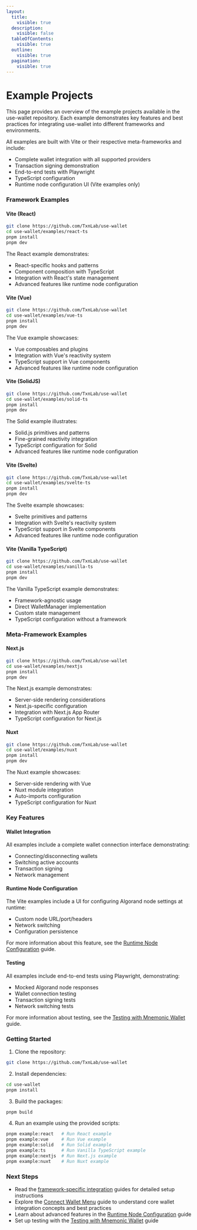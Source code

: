 ```yaml
---
layout:
  title:
    visible: true
  description:
    visible: false
  tableOfContents:
    visible: true
  outline:
    visible: true
  pagination:
    visible: true
---
```


# Example Projects

This page provides an overview of the example projects available in the use-wallet repository. Each example demonstrates key features and best practices for integrating use-wallet into different frameworks and environments.

All examples are built with Vite or their respective meta-frameworks and include:

* Complete wallet integration with all supported providers
* Transaction signing demonstration
* End-to-end tests with Playwright
* TypeScript configuration
* Runtime node configuration UI (Vite examples only)

### Framework Examples

#### **Vite (React)**

```bash
git clone https://github.com/TxnLab/use-wallet
cd use-wallet/examples/react-ts
pnpm install
pnpm dev
```

The React example demonstrates:

* React-specific hooks and patterns
* Component composition with TypeScript
* Integration with React's state management
* Advanced features like runtime node configuration

#### **Vite (Vue)**

```bash
git clone https://github.com/TxnLab/use-wallet
cd use-wallet/examples/vue-ts
pnpm install
pnpm dev
```

The Vue example showcases:

* Vue composables and plugins
* Integration with Vue's reactivity system
* TypeScript support in Vue components
* Advanced features like runtime node configuration

#### **Vite (SolidJS)**

```bash
git clone https://github.com/TxnLab/use-wallet
cd use-wallet/examples/solid-ts
pnpm install
pnpm dev
```

The Solid example illustrates:

* Solid.js primitives and patterns
* Fine-grained reactivity integration
* TypeScript configuration for Solid
* Advanced features like runtime node configuration

#### **Vite (Svelte)**

```bash
git clone https://github.com/TxnLab/use-wallet
cd use-wallet/examples/svelte-ts
pnpm install
pnpm dev
```

The Svelte example showcases:

* Svelte primitives and patterns
* Integration with Svelte's reactivity system
* TypeScript support in Svelte components
* Advanced features like runtime node configuration

#### **Vite (Vanilla TypeScript)**

```bash
git clone https://github.com/TxnLab/use-wallet
cd use-wallet/examples/vanilla-ts
pnpm install
pnpm dev
```

The Vanilla TypeScript example demonstrates:

* Framework-agnostic usage
* Direct WalletManager implementation
* Custom state management
* TypeScript configuration without a framework

### Meta-Framework Examples

#### **Next.js**

```bash
git clone https://github.com/TxnLab/use-wallet
cd use-wallet/examples/nextjs
pnpm install
pnpm dev
```

The Next.js example demonstrates:

* Server-side rendering considerations
* Next.js-specific configuration
* Integration with Next.js App Router
* TypeScript configuration for Next.js

#### **Nuxt**

```bash
git clone https://github.com/TxnLab/use-wallet
cd use-wallet/examples/nuxt
pnpm install
pnpm dev
```

The Nuxt example showcases:

* Server-side rendering with Vue
* Nuxt module integration
* Auto-imports configuration
* TypeScript configuration for Nuxt

### Key Features

#### Wallet Integration

All examples include a complete wallet connection interface demonstrating:

* Connecting/disconnecting wallets
* Switching active accounts
* Transaction signing
* Network management

#### Runtime Node Configuration

The Vite examples include a UI for configuring Algorand node settings at runtime:

* Custom node URL/port/headers
* Network switching
* Configuration persistence

For more information about this feature, see the [Runtime Node Configuration](../guides/runtime-node-configuration.md) guide.

#### Testing

All examples include end-to-end tests using Playwright, demonstrating:

* Mocked Algorand node responses
* Wallet connection testing
* Transaction signing tests
* Network switching tests

For more information about testing, see the [Testing with Mnemonic Wallet](../guides/testing-with-mnemonic-wallet.md) guide.

### Getting Started

1. Clone the repository:

```bash
git clone https://github.com/TxnLab/use-wallet
```

2. Install dependencies:

```bash
cd use-wallet
pnpm install
```

3. Build the packages:

```bash
pnpm build
```

4. Run an example using the provided scripts:

```bash
pnpm example:react   # Run React example
pnpm example:vue     # Run Vue example
pnpm example:solid   # Run Solid example
pnpm example:ts      # Run Vanilla TypeScript example
pnpm example:nextjs  # Run Next.js example
pnpm example:nuxt    # Run Nuxt example
```

### Next Steps

* Read the [framework-specific integration](broken-reference) guides for detailed setup instructions
* Explore the [Connect Wallet Menu](../guides/connect-wallet-menu.md) guide to understand core wallet integration concepts and best practices
* Learn about advanced features in the [Runtime Node Configuration](../guides/runtime-node-configuration.md) guide
* Set up testing with the [Testing with Mnemonic Wallet](../guides/testing-with-mnemonic-wallet.md) guide
